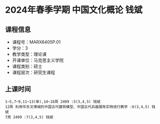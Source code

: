 # 2024年春季学期 中国文化概论 钱斌






## 课程信息

- 课程号：MARX6405P.01
- 学分：3
- 教学类型：理论课
- 开课单位：马克思主义学院
- 课程类别：硕士
- 课程层次：研究生课程

## 上课时间

```
1~5,7~9,11~13(单),14~16周 2409 :5(3,4,5) 钱斌
12周 利用华东文博城的中国古代建筑模型、中国古代兵器展陈实物进行教学 :6(3,4,5) 钱斌
7周 2409 :7(3,4,5) 钱斌
```

